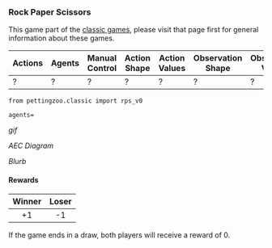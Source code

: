 
### Rock Paper Scissors

This game part of the [classic games](../classic.md), please visit that page first for general information about these games.

| Actions | Agents | Manual Control | Action Shape | Action Values | Observation Shape | Observation Values | Num States |
|----------|---------|----------------|--------------|---------------|-------------------|--------------------|------------|
| ?            | ?       | ?      | ?              | ?            | ?             | ?                 | ?                  | ?          |

`from pettingzoo.classic import rps_v0`

`agents= `

*gif*

*AEC Diagram*

*Blurb*

#### Rewards

| Winner | Loser |
| :----: | :---: |
| +1     | -1    |

If the game ends in a draw, both players will receive a reward of 0.
